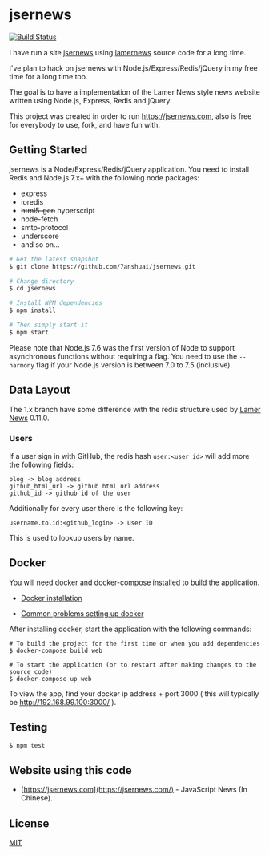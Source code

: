 # jsernews

[![Build Status](https://travis-ci.org/7anshuai/jsernews.svg?branch=1.x)](https://travis-ci.org/7anshuai/jsernews)

I have run a site [jsernews](https://jsernews.com) using [lamernews](https://github.com/antirez/lamernews) source code for a long time.

I've plan to hack on jsernews with Node.js/Express/Redis/jQuery in my free time for a long time too.

The goal is to have a implementation of the Lamer News style news website written using Node.js, Express, Redis and jQuery.

This project was created in order to run https://jsernews.com, also is free for everybody to use, fork, and have fun with.

## Getting Started
jsernews is a Node/Express/Redis/jQuery application. You need to install Redis and Node.js 7.x+ with the following node packages:

- express
- ioredis
- ~~html5-gen~~ hyperscript
- node-fetch
- smtp-protocol
- underscore
- and so on...

```bash
# Get the latest snapshot
$ git clone https://github.com/7anshuai/jsernews.git

# Change directory
$ cd jsernews

# Install NPM dependencies
$ npm install

# Then simply start it
$ npm start
```

Please note that Node.js 7.6 was the first version of Node to support asynchronous functions without requiring a flag. You need to use the `--harmony` flag if your Node.js version is between 7.0 to 7.5 (inclusive).

## Data Layout

The 1.x branch have some difference with the redis structure used by [Lamer News](https://github.com/antirez/lamernews#data-layout) 0.11.0.

### Users

If a user sign in with GitHub, the redis hash `user:<user id>` will add more the following fields:

```
blog -> blog address
github_html_url -> github html url address
github_id -> github id of the user
```

Additionally for every user there is the following key:

```
username.to.id:<github_login> -> User ID
```

This is used to lookup users by name.

## Docker

You will need docker and docker-compose installed to build the application.

- [Docker installation](https://docs.docker.com/engine/installation/)

- [Common problems setting up docker](https://docs.docker.com/toolbox/faqs/troubleshoot/)

After installing docker, start the application with the following commands:

```
# To build the project for the first time or when you add dependencies
$ docker-compose build web

# To start the application (or to restart after making changes to the source code)
$ docker-compose up web

```

To view the app, find your docker ip address + port 3000 ( this will typically be http://192.168.99.100:3000/ ).

## Testing
```
$ npm test
```

## Website using this code

- [https://jsernews.com](https://jsernews.com/) - JavaScript News (In Chinese).

## License
[MIT](/LICENSE)
